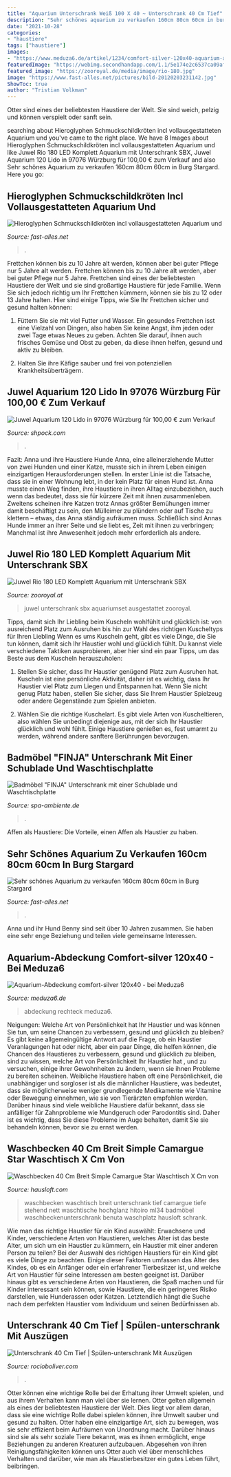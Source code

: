 ```yaml
---
title: "Aquarium Unterschrank Weiß 100 X 40 ~ Unterschrank 40 Cm Tief"
description: "Sehr schönes aquarium zu verkaufen 160cm 80cm 60cm in burg stargard"
date: "2021-10-28"
categories:
- "haustiere"
tags: ["haustiere"]
images:
- "https://www.meduza6.de/artikel/1234/comfort-silver-120x40-aquarium-abdeckung.jpg"
featuredImage: "https://webimg.secondhandapp.com/1.1/5e174e2c6537ca09affa529a"
featured_image: "https://zooroyal.de/media/image/rio-180.jpg"
image: "https://www.fast-alles.net/pictures/bild-20120203231142.jpg"
ShowToc: true
author: "Tristian Volkman"
---
```



Otter sind eines der beliebtesten Haustiere der Welt. Sie sind weich, pelzig und können verspielt oder sanft sein.

	

		
searching about Hieroglyphen Schmuckschildkröten incl vollausgestatteten Aquarium und you've came to the right place. We have 8 Images about Hieroglyphen Schmuckschildkröten incl vollausgestatteten Aquarium und like Juwel Rio 180 LED Komplett Aquarium mit Unterschrank SBX, Juwel Aquarium 120 Lido in 97076 Würzburg für 100,00 € zum Verkauf and also Sehr schönes Aquarium zu verkaufen 160cm 80cm 60cm in Burg Stargard. Here you go:
		
    
## Hieroglyphen Schmuckschildkröten Incl Vollausgestatteten Aquarium Und

<img loading=lazy src="https://www.fast-alles.net/pictures/bild-20120203231142.jpg" onerror="this.onerror=null;this.src='https://tse3.mm.bing.net/th?id=OIP.NGzC9_bLhofHWr8tI3CrqQHaFy&amp;pid=15.1';" alt="Hieroglyphen Schmuckschildkröten incl vollausgestatteten Aquarium und">

_Source: fast-alles.net_

>. 

	

Frettchen können bis zu 10 Jahre alt werden, können aber bei guter Pflege nur 5 Jahre alt werden.
Frettchen können bis zu 10 Jahre alt werden, aber bei guter Pflege nur 5 Jahre. Frettchen sind eines der beliebtesten Haustiere der Welt und sie sind großartige Haustiere für jede Familie. Wenn Sie sich jedoch richtig um Ihr Frettchen kümmern, können sie bis zu 12 oder 13 Jahre halten. Hier sind einige Tipps, wie Sie Ihr Frettchen sicher und gesund halten können:
1. Füttern Sie sie mit viel Futter und Wasser. Ein gesundes Frettchen isst eine Vielzahl von Dingen, also haben Sie keine Angst, ihm jeden oder zwei Tage etwas Neues zu geben. Achten Sie darauf, ihnen auch frisches Gemüse und Obst zu geben, da diese ihnen helfen, gesund und aktiv zu bleiben.

2. Halten Sie ihre Käfige sauber und frei von potenziellen Krankheitsüberträgern.

    
## Juwel Aquarium 120 Lido In 97076 Würzburg Für 100,00 € Zum Verkauf

<img loading=lazy src="https://webimg.secondhandapp.com/1.1/5e174e2c6537ca09affa529a" onerror="this.onerror=null;this.src='https://tse2.mm.bing.net/th?id=OIP.DIaoy9E9KQl6g1VYMP77FAHaJ4&amp;pid=15.1';" alt="Juwel Aquarium 120 Lido in 97076 Würzburg für 100,00 € zum Verkauf">

_Source: shpock.com_

>. 

	

Fazit: Anna und ihre Haustiere Hunde
Anna, eine alleinerziehende Mutter von zwei Hunden und einer Katze, musste sich in ihrem Leben einigen einzigartigen Herausforderungen stellen. In erster Linie ist die Tatsache, dass sie in einer Wohnung lebt, in der kein Platz für einen Hund ist. Anna musste einen Weg finden, ihre Haustiere in ihren Alltag einzubeziehen, auch wenn das bedeutet, dass sie für kürzere Zeit mit ihnen zusammenleben. Zweitens scheinen ihre Katzen trotz Annas größter Bemühungen immer damit beschäftigt zu sein, den Mülleimer zu plündern oder auf Tische zu klettern – etwas, das Anna ständig aufräumen muss. Schließlich sind Annas Hunde immer an ihrer Seite und sie liebt es, Zeit mit ihnen zu verbringen; Manchmal ist ihre Anwesenheit jedoch mehr erforderlich als andere.

    
## Juwel Rio 180 LED Komplett Aquarium Mit Unterschrank SBX

<img loading=lazy src="https://zooroyal.de/media/image/rio-180.jpg" onerror="this.onerror=null;this.src='https://tse1.mm.bing.net/th?id=OIP.mBhHhT2BpmDtfK1bwVjSNAHaGP&amp;pid=15.1';" alt="Juwel Rio 180 LED Komplett Aquarium mit Unterschrank SBX">

_Source: zooroyal.at_

>juwel unterschrank sbx aquariumset ausgestattet zooroyal. 

	

Tipps, damit sich Ihr Liebling beim Kuscheln wohlfühlt und glücklich ist: von ausreichend Platz zum Ausruhen bis hin zur Wahl des richtigen Kuscheltyps für Ihren Liebling
Wenn es ums Kuscheln geht, gibt es viele Dinge, die Sie tun können, damit sich Ihr Haustier wohl und glücklich fühlt. Du kannst viele verschiedene Taktiken ausprobieren, aber hier sind ein paar Tipps, um das Beste aus dem Kuscheln herauszuholen:
1. Stellen Sie sicher, dass Ihr Haustier genügend Platz zum Ausruhen hat. Kuscheln ist eine persönliche Aktivität, daher ist es wichtig, dass Ihr Haustier viel Platz zum Liegen und Entspannen hat. Wenn Sie nicht genug Platz haben, stellen Sie sicher, dass Sie Ihrem Haustier Spielzeug oder andere Gegenstände zum Spielen anbieten.

2. Wählen Sie die richtige Kuschelart. Es gibt viele Arten von Kuscheltieren, also wählen Sie unbedingt diejenige aus, mit der sich Ihr Haustier glücklich und wohl fühlt. Einige Haustiere genießen es, fest umarmt zu werden, während andere sanftere Berührungen bevorzugen.

    
## Badmöbel &quot;FINJA&quot; Unterschrank Mit Einer Schublade Und Waschtischplatte

<img loading=lazy src="https://www.spa-ambiente.de/out/pictures/master/product/2/finja-1-schublade.jpg" onerror="this.onerror=null;this.src='https://tse3.mm.bing.net/th?id=OIP.lcWiOmeOCMTbT3HmznKNsAHaE8&amp;pid=15.1';" alt="Badmöbel &quot;FINJA&quot; Unterschrank mit einer Schublade und Waschtischplatte">

_Source: spa-ambiente.de_

>. 

	

Affen als Haustiere: Die Vorteile, einen Affen als Haustier zu haben.

    
## Sehr Schönes Aquarium Zu Verkaufen 160cm 80cm 60cm In Burg Stargard

<img loading=lazy src="http://www.fast-alles.net/pictures/382444.jpg" onerror="this.onerror=null;this.src='https://tse2.mm.bing.net/th?id=OIP.ki2vyV2FUh-yHNvBgopccwHaF9&amp;pid=15.1';" alt="Sehr schönes Aquarium zu verkaufen 160cm 80cm 60cm in Burg Stargard">

_Source: fast-alles.net_

>. 

	

Anna und ihr Hund Benny sind seit über 10 Jahren zusammen. Sie haben eine sehr enge Beziehung und teilen viele gemeinsame Interessen.

    
## Aquarium-Abdeckung Comfort-silver 120x40 - Bei Meduza6

<img loading=lazy src="https://www.meduza6.de/artikel/1234/comfort-silver-120x40-aquarium-abdeckung.jpg" onerror="this.onerror=null;this.src='https://tse1.mm.bing.net/th?id=OIP.z-Wkxpfd9kD3M2kJQxudtQHaFj&amp;pid=15.1';" alt="Aquarium-Abdeckung comfort-silver 120x40 - bei Meduza6">

_Source: meduza6.de_

>abdeckung rechteck meduza6. 

	

Neigungen: Welche Art von Persönlichkeit hat Ihr Haustier und was können Sie tun, um seine Chancen zu verbessern, gesund und glücklich zu bleiben?
Es gibt keine allgemeingültige Antwort auf die Frage, ob ein Haustier Veranlagungen hat oder nicht, aber ein paar Dinge, die helfen können, die Chancen des Haustieres zu verbessern, gesund und glücklich zu bleiben, sind zu wissen, welche Art von Persönlichkeit Ihr Haustier hat , und zu versuchen, einige ihrer Gewohnheiten zu ändern, wenn sie ihnen Probleme zu bereiten scheinen. Weibliche Haustiere haben oft eine Persönlichkeit, die unabhängiger und sorgloser ist als die männlicher Haustiere, was bedeutet, dass sie möglicherweise weniger grundlegende Medikamente wie Vitamine oder Bewegung einnehmen, wie sie von Tierärzten empfohlen werden. Darüber hinaus sind viele weibliche Haustiere dafür bekannt, dass sie anfälliger für Zahnprobleme wie Mundgeruch oder Parodontitis sind. Daher ist es wichtig, dass Sie diese Probleme im Auge behalten, damit Sie sie behandeln können, bevor sie zu ernst werden.

    
## Waschbecken 40 Cm Breit Simple Camargue Star Waschtisch X Cm Von

<img loading=lazy src="https://hausloft.com/wp-content/uploads/2018/07/waschbecken-40-cm-breit-simple-camargue-star-waschtisch-x-cm-von-waschtisch-40-cm-tief-photo.jpg" onerror="this.onerror=null;this.src='https://tse2.mm.bing.net/th?id=OIP.24pAkwRRWc6CUHviNNqGIwHaHa&amp;pid=15.1';" alt="Waschbecken 40 Cm Breit Simple Camargue Star Waschtisch X Cm von">

_Source: hausloft.com_

>waschbecken waschtisch breit unterschrank tief camargue tiefe stehend nett waschtische hochglanz hitoiro ml34 badmöbel waschbeckenunterschrank benuta waschplatz hausloft schrank. 

	

Wie man das richtige Haustier für ein Kind auswählt: Erwachsene und Kinder, verschiedene Arten von Haustieren, welches Alter ist das beste Alter, um sich um ein Haustier zu kümmern, ein Haustier mit einer anderen Person zu teilen?
Bei der Auswahl des richtigen Haustiers für ein Kind gibt es viele Dinge zu beachten. Einige dieser Faktoren umfassen das Alter des Kindes, ob es ein Anfänger oder ein erfahrener Tierbesitzer ist, und welche Art von Haustier für seine Interessen am besten geeignet ist. Darüber hinaus gibt es verschiedene Arten von Haustieren, die Spaß machen und für Kinder interessant sein können, sowie Haustiere, die ein geringeres Risiko darstellen, wie Hunderassen oder Katzen. Letztendlich hängt die Suche nach dem perfekten Haustier vom Individuum und seinen Bedürfnissen ab.

    
## Unterschrank 40 Cm Tief | Spülen-unterschrank Mit Auszügen

<img loading=lazy src="http://i0.wp.com/hausloft.com/wp-content/uploads/2018/07/35-genial-lager-von-waschtisch-40-cm-tief-mit-unterschrank-von-waschtisch-40-cm-tief-bild.jpg?strip=all" onerror="this.onerror=null;this.src='https://tse1.mm.bing.net/th?id=OIP.L8FX3iTvNn_Oolqn_ep9OwHaHa&amp;pid=15.1';" alt="Unterschrank 40 Cm Tief | Spülen-unterschrank Mit Auszügen">

_Source: rocioboliver.com_

>. 

	

Otter können eine wichtige Rolle bei der Erhaltung ihrer Umwelt spielen, und aus ihrem Verhalten kann man viel über sie lernen.
Otter gelten allgemein als eines der beliebtesten Haustiere der Welt. Dies liegt vor allem daran, dass sie eine wichtige Rolle dabei spielen können, ihre Umwelt sauber und gesund zu halten. Otter haben eine einzigartige Art, sich zu bewegen, was sie sehr effizient beim Aufräumen von Unordnung macht. Darüber hinaus sind sie als sehr soziale Tiere bekannt, was es ihnen ermöglicht, enge Beziehungen zu anderen Kreaturen aufzubauen. Abgesehen von ihren Reinigungsfähigkeiten können uns Otter auch viel über menschliches Verhalten und darüber, wie man als Haustierbesitzer ein gutes Leben führt, beibringen.

